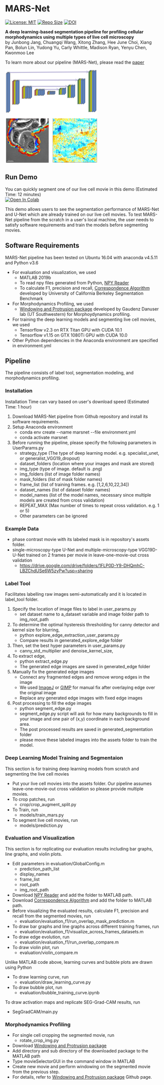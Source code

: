 # MARS-Net 
[![License: MIT](https://img.shields.io/badge/License-MIT-yellow.svg?style=plastic)](https://opensource.org/licenses/MIT) 
[![Repo Size](https://img.shields.io/github/repo-size/kleelab-bch/MARS-Net?style=plastic)]()
[![DOI](https://zenodo.org/badge/356401230.svg)](https://zenodo.org/badge/latestdoi/356401230)

**A deep learning-based segmentation pipeline for profiling cellular morphodynamics using multiple types of live cell microscopy**  
by Junbong Jang, Chuangqi Wang, Xitong Zhang, Hee June Choi, Xiang Pan, Bolun Lin, Yudong Yu, Carly Whittle, Madison Ryan, Yenyu Chen, Kwonmoo Lee

To learn more about our pipeline (MARS-Net), please read the [paper](https://www.cell.com/cell-reports-methods/fulltext/S2667-2375(21)00164-8)

<div text-align="center">
  <img width="300" src="./assets/MARS-Net_logo.png" alt="MARS-Net Logo">
</div>  


## Run Demo
You can quickly segment one of our live cell movie in this demo (Estimated Time: 12 minutes)  
[![Open In Colab](https://colab.research.google.com/assets/colab-badge.svg)](https://colab.research.google.com/github/kleelab-bch/MARS-Net/blob/master/MARS_Net_demo.ipynb) 
<!-- end of the list -->
This demo allows users to see the segmentation performance of MARS-Net and U-Net which are already trained on our live cell movies.
To test MARS-Net pipeline from the scratch in a user's local machine, the user needs to satisfy software requirements and train the models before segmenting movies.  

## Software Requirements
MARS-Net pipeline has been tested on Ubuntu 16.04 with anaconda v4.5.11 and Python v3.6

* For evaluation and visualization, we used
    * MATLAB 2019b
    * To read npy files generated from Python, [NPY Reader](https://github.com/kwikteam/npy-matlab)
    * To calculate F1, precision and recall, [Correspondence Algorithm](https://github.com/davidstutz/extended-berkeley-segmentation-benchmark) developed by University of California Berkeley Segmentation Benchmark
* For Morphodynamics Profiling, we used
    * [Windowing and Protrusion package](https://github.com/DanuserLab/Windowing-Protrusion) developed by Gaudenz Danuser lab (UT Southwestern) for Morphoydynamics profiling.  
* For training the deep learning models and segmenting live cell movies, we used
    * Tensorflow v2.3 on RTX Titan GPU with CUDA 10.1
    * Tensorflow v1.15 on GTX 1080Ti GPU with CUDA 10.0 
* Other Python dependencies in the Anaconda environment are specified in environment.yml

## Pipeline
The pipeline consists of label tool, segmentation modeling, and morphodynamics profiling.    

### Installation
Installation Time can vary based on user's download speed (Estimated Time: 1 hour)  
1. Download MARS-Net pipeline from Github repository and install its software requirements.
1. Setup Anaconda environment
    * conda env create --name marsnet --file environment.yml
    * conda activate marsnet
1. Before running the pipeline, please specify the following parameters in UserParams.py
    * strategy_type (The type of deep learning model. e.g. specialist_unet, or generalist_VGG19_dropout)
    * dataset_folders  (location where your images and mask are stored)
    * img_type  (type of image. default is .png)
    * img_folders  (list of image folder names)
    * mask_folders  (list of mask folder names)
    * frame_list  (list of training frames. e.g. [1,2,6,10,22,34])
    * dataset_names  (list of dataset folder names)
    * model_names  (list of the model names, necessary since multiple models are created from cross validation)
    * REPEAT_MAX  (Max number of times to repeat cross validation. e.g. 1 or 5)
    * Other parameters can be ignored

### Example Data
* phase contrast movie with its labeled mask is in repository's assets folder.  
* single-microscopy-type U-Net and multiple-microscopy-type VGG19D-U-Net trained on 2 frames per movie in leave-one-movie-out cross validation
    * https://drive.google.com/drive/folders/1FLP0D-Y9-DHQmhC-LBZChdUSe6W5zyPw?usp=sharing

### Label Tool
Facilitates labelling raw images semi-automatically and it is located in label_tool folder.

1. Specify the location of image files to label in user_params.py
    * set dataset name to a_dataset variable and image folder path to img_root_path
3. To determine the optimal hysteresis thresholding for canny detector and kernel size for blurring,
    * python explore_edge_extraction_user_params.py
    * Compare results in generated_explore_edge folder
4. Then, set the best hyper parameters in user_params.py 
    * canny_std_multiplier and denoise_kernel_size, 
5. To extract edge,
    * python extract_edge.py 
    * The generated edge images are saved in generated_edge folder
6. Manually fix the generated edge images
    * Connect any fragmented edges and remove wrong edges in the image
    * We used [ImageJ](https://imagej.nih.gov/ij/download.html) or [GIMP](https://www.gimp.org/) for manual fix after overlaying edge over the original image
    * Replace any generated edge images with fixed edge images
7. Post processing to fill the edge images
    * python segment_edge.py 
    * segment_edge.py script will ask for how many backgrounds to fill in your image and one pair of (x,y) coordinate in each background area.
    * The post processed results are saved in generated_segmentation folder
    * please move these labeled images into the assets folder to train the model.


### Deep Learning Model Training and Segmentaion
This section is for training deep learning models from scratch and segmenting the live cell movies 
* Put your live cell movies into the assets folder. Our pipeline assumes leave-one-movie-out cross validation so please provide multiple movies.
* To crop patches, run
    * crop/crop_augment_split.py
* To Train, run
    * models/train_mars.py
* To segment live cell movies, run
    * models/prediction.py

### Evaluation and Visualization
This section is for replicating our evaluation results including bar graphs, line graphs, and violin plots.  

* Edit parameters in evaluation/GlobalConfig.m
    * prediction_path_list
    * display_names
    * frame_list
    * root_path
    * img_root_path
* Download [NPY Reader](https://github.com/kwikteam/npy-matlab) and add the folder to MATLAB path.
* Download [Correspondence Algorithm](https://github.com/davidstutz/extended-berkeley-segmentation-benchmark) and add the folder to MATLAB path.
* Before visualizing the evaluated results, calculate F1, precision and recall from the segmented movies, run
    * evaluation/evaluation_f1/run_overlap_mask_prediction.m
* To draw bar graphs and line graphs across different training frames, run
    * evaluation/evaluation_f1/visualize_across_frames_datasets.m
* To draw edge evolution, run
    * evaluation/evaluation_f1/run_overlap_compare.m
* To draw violin plot, run
    * evaluation/violin_compare.m  

<!-- end of the list -->
Unlike MATLAB code above, learning curves and bubble plots are drawn using Python
* To draw learning curve, run
    * evaluation/draw_learning_curve.py
* To draw bubble plot, run
    * evaluation/bubble_training_curve.ipynb
<!-- end of the list -->

To draw activation maps and replicate SEG-Grad-CAM results, run
* SegGradCAM/main.py


### Morphodynamics Profiling
* For single cell cropping the segmented movie, run
    * rotate_crop_img.py
* Download [Windowing and Protrusion package](https://github.com/DanuserLab/Windowing-Protrusion)
* Add directory and sub directory of the downloaded package to the MATLAB path 
* Type movieSelectorGUI in the command window in MATLAB
* Create new movie and perform windowing on the segmented movie from the previous step.
* For details, refer to [Windowing and Protrusion package](https://github.com/DanuserLab/Windowing-Protrusion) Github page.
